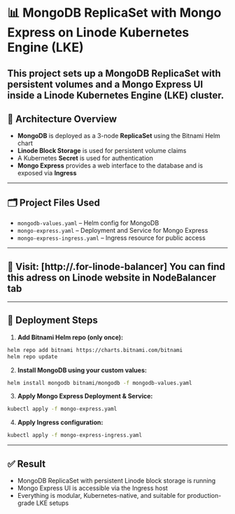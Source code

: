 # 📊 MongoDB ReplicaSet with Mongo Express on Linode Kubernetes Engine (LKE)

This project sets up a **MongoDB ReplicaSet** with persistent volumes and a **Mongo Express UI** inside a Linode Kubernetes Engine (LKE) cluster.
---

## 🧱 Architecture Overview

- **MongoDB** is deployed as a 3-node **ReplicaSet** using the Bitnami Helm chart
- **Linode Block Storage** is used for persistent volume claims
- A Kubernetes **Secret** is used for authentication
- **Mongo Express** provides a web interface to the database and is exposed via **Ingress**

---

## 🗂 Project Files Used

- `mongodb-values.yaml` – Helm config for MongoDB
- `mongo-express.yaml` – Deployment and Service for Mongo Express
- `mongo-express-ingress.yaml` – Ingress resource for public access

---

## 🔗 Visit: [http://<host-address>.for-linode-balancer] You can find this adress on Linode website in NodeBalancer tab

---

## 🚀 Deployment Steps

1. **Add Bitnami Helm repo (only once):**

```bash
helm repo add bitnami https://charts.bitnami.com/bitnami
helm repo update
```

2. **Install MongoDB using your custom values:**

```bash
helm install mongodb bitnami/mongodb -f mongodb-values.yaml
```

3. **Apply Mongo Express Deployment & Service:**

```bash
kubectl apply -f mongo-express.yaml
```

4. **Apply Ingress configuration:**

```bash
kubectl apply -f mongo-express-ingress.yaml
```

---

## ✅ Result

- MongoDB ReplicaSet with persistent Linode block storage is running
- Mongo Express UI is accessible via the Ingress host
- Everything is modular, Kubernetes-native, and suitable for production-grade LKE setups

